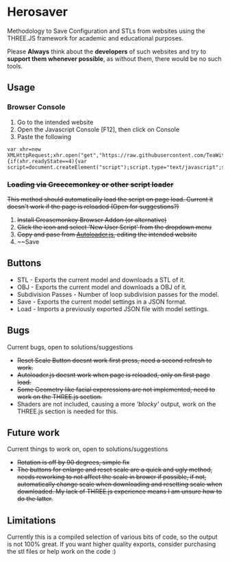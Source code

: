 # Herosaver

Methodology to Save Configuration and STLs from websites using the THREE.JS framework for academic and educational purposes.

Please **Always** think about the **developers** of such websites and try to **support them whenever possible**, as without them, there would be no such tools.

## Usage
### Browser Console
  1. Go to the intended website
  2. Open the Javascript Console [F12], then click on Console
  3. Paste the following

```
var xhr=new XMLHttpRequest;xhr.open("get","https://raw.githubusercontent.com/TeaWithLucas/Herosaver/master/dist/saver.min.js",true);xhr.onreadystatechange=function(){if(xhr.readyState==4){var script=document.createElement("script");script.type="text/javascript";script.text=xhr.responseText;document.body.appendChild(script)}};xhr.send(null);
```

### ~~Loading via Greecemonkey or other script loader~~
~~This method should automatically load the script on page load. Current it doesn't work if the page is reloaded (Open for suggestions?)~~

1. ~~Install Greasemonkey Browser Addon (or alternative)~~
2. ~~Click the icon and select 'New User Script' from the dropdown menu~~
3. ~~Copy and pase from [Autoloader.js](Autoloader.js), editing the intended website~~
4. ~~Save

## Buttons
* STL - Exports the current model and downloads a STL of it.
* OBJ - Exports the current model and downloads a OBJ of it.
* Subdivision Passes - Number of loop subdivision passes for the model.
* Save - Exports the current model settings in a JSON format.
* Load - Imports a previously exported JSON file with model settings.

## Bugs

Current bugs, open to solutions/suggestions

* ~~Reset Scale Button doesnt work first press, need a second refresh to work.~~
* ~~Autoloader.js doesnt work when page is reloaded, only on first page load.~~
* ~~Some Geometry like facial experessions are not implemented, need to work on the THREE.js section.~~
* Shaders are not included, causing a more _'blocky'_ output, work on the THREE.js section is needed for this.

## Future work

Current things to work on, open to solutions/suggestions

* ~~Rotation is off by 90 degrees, simple fix~~
* ~~The buttons for enlarge and reset scale are a quick and ugly method, needs reworking to not affect the scale in brower if possible, if not, automatically change scale when downloading and resetting scale when downloaded. My lack of THREE.js experience means I am unsure how to do the latter.~~


## Limitations

Currently this is a compiled selection of various bits of code, so the output is not 100% great. If you want higher quality exports, consider purchasing the stl files or help work on the code :)
